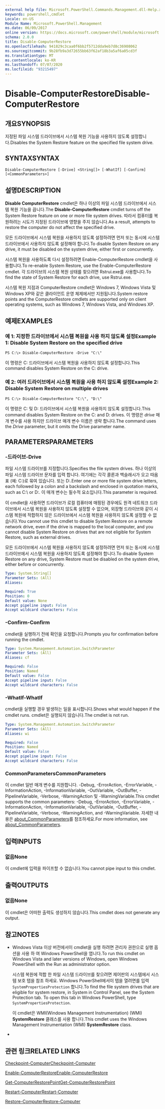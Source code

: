 ```yaml
---
external help file: Microsoft.PowerShell.Commands.Management.dll-Help.xml
keywords: powershell,cmdlet
Locale: en-US
Module Name: Microsoft.PowerShell.Management
ms.date: 06/09/2017
online version: https://docs.microsoft.com/powershell/module/microsoft.powershell.management/disable-computerrestore?view=powershell-5.1&WT.mc_id=ps-gethelp
schema: 2.0.0
title: Disable-ComputerRestore
ms.openlocfilehash: 941829c3caa0f6bb2f5712dda9eb7d8c36908062
ms.sourcegitcommit: 9b28fb9a3d72655bb63f62af18b3a5af6a05cd3f
ms.translationtype: MT
ms.contentlocale: ko-KR
ms.lasthandoff: 07/07/2020
ms.locfileid: "93215497"
---
```

# <span data-ttu-id="6c4fd-103">Disable-ComputerRestore</span><span class="sxs-lookup"><span data-stu-id="6c4fd-103">Disable-ComputerRestore</span></span>

## <span data-ttu-id="6c4fd-104">개요</span><span class="sxs-lookup"><span data-stu-id="6c4fd-104">SYNOPSIS</span></span>
<span data-ttu-id="6c4fd-105">지정된 파일 시스템 드라이브에서 시스템 복원 기능을 사용하지 않도록 설정합니다.</span><span class="sxs-lookup"><span data-stu-id="6c4fd-105">Disables the System Restore feature on the specified file system drive.</span></span>

## <span data-ttu-id="6c4fd-106">SYNTAX</span><span class="sxs-lookup"><span data-stu-id="6c4fd-106">SYNTAX</span></span>

```
Disable-ComputerRestore [-Drive] <String[]> [-WhatIf] [-Confirm] [<CommonParameters>]
```

## <span data-ttu-id="6c4fd-107">설명</span><span class="sxs-lookup"><span data-stu-id="6c4fd-107">DESCRIPTION</span></span>
<span data-ttu-id="6c4fd-108">**Disable ComputerRestore** cmdlet은 하나 이상의 파일 시스템 드라이브에서 시스템 복원 기능을 끕니다.</span><span class="sxs-lookup"><span data-stu-id="6c4fd-108">The **Disable-ComputerRestore** cmdlet turns off the System Restore feature on one or more file system drives.</span></span>
<span data-ttu-id="6c4fd-109">따라서 컴퓨터를 복원하려는 시도가 지정된 드라이브에 영향을 주지 않습니다.</span><span class="sxs-lookup"><span data-stu-id="6c4fd-109">As a result, attempts to restore the computer do not affect the specified drive.</span></span>

<span data-ttu-id="6c4fd-110">모든 드라이브에서 시스템 복원을 사용하지 않도록 설정하려면 먼저 또는 동시에 시스템 드라이브에서 사용하지 않도록 설정해야 합니다.</span><span class="sxs-lookup"><span data-stu-id="6c4fd-110">To disable System Restore on any drive, it must be disabled on the system drive, either first or concurrently.</span></span>

<span data-ttu-id="6c4fd-111">시스템 복원을 사용하도록 다시 설정하려면 Enable-ComputerRestore cmdlet을 사용합니다.</span><span class="sxs-lookup"><span data-stu-id="6c4fd-111">To re-enable System Restore, use the Enable-ComputerRestore cmdlet.</span></span>
<span data-ttu-id="6c4fd-112">각 드라이브의 시스템 복원 상태를 찾으려면 Rstrui.exe를 사용합니다.</span><span class="sxs-lookup"><span data-stu-id="6c4fd-112">To find the state of System Restore for each drive, use Rstrui.exe.</span></span>

<span data-ttu-id="6c4fd-113">시스템 복원 지점과 ComputerRestore cmdlet은 Windows 7, Windows Vista 및 Windows XP와 같은 클라이언트 운영 체제에서만 지원됩니다.</span><span class="sxs-lookup"><span data-stu-id="6c4fd-113">System restore points and the ComputerRestore cmdlets are supported only on client operating systems, such as Windows 7, Windows Vista, and Windows XP.</span></span>

## <span data-ttu-id="6c4fd-114">예제</span><span class="sxs-lookup"><span data-stu-id="6c4fd-114">EXAMPLES</span></span>

### <span data-ttu-id="6c4fd-115">예 1: 지정한 드라이브에서 시스템 복원을 사용 하지 않도록 설정</span><span class="sxs-lookup"><span data-stu-id="6c4fd-115">Example 1: Disable System Restore on the specified drive</span></span>

```
PS C:\> Disable-ComputerRestore -Drive "C:\"
```

<span data-ttu-id="6c4fd-116">이 명령은 C: 드라이브에서 시스템 복원을 사용하지 않도록 설정합니다.</span><span class="sxs-lookup"><span data-stu-id="6c4fd-116">This command disables System Restore on the C: drive.</span></span>

### <span data-ttu-id="6c4fd-117">예 2: 여러 드라이브에서 시스템 복원을 사용 하지 않도록 설정</span><span class="sxs-lookup"><span data-stu-id="6c4fd-117">Example 2: Disable System Restore on multiple drives</span></span>

```
PS C:\> Disable-ComputerRestore "C:\", "D:\"
```

<span data-ttu-id="6c4fd-118">이 명령은 C: 및 D: 드라이브에서 시스템 복원을 사용하지 않도록 설정합니다.</span><span class="sxs-lookup"><span data-stu-id="6c4fd-118">This command disables System Restore on the C: and D: drives.</span></span>
<span data-ttu-id="6c4fd-119">이 명령은 *drive* 매개 변수를 사용 하지만 드라이브 매개 변수 이름은 생략 합니다.</span><span class="sxs-lookup"><span data-stu-id="6c4fd-119">The command uses the *Drive* parameter, but it omits the Drive parameter name.</span></span>

## <span data-ttu-id="6c4fd-120">PARAMETERS</span><span class="sxs-lookup"><span data-stu-id="6c4fd-120">PARAMETERS</span></span>

### <span data-ttu-id="6c4fd-121">-드라이브</span><span class="sxs-lookup"><span data-stu-id="6c4fd-121">-Drive</span></span>
<span data-ttu-id="6c4fd-122">파일 시스템 드라이브를 지정합니다.</span><span class="sxs-lookup"><span data-stu-id="6c4fd-122">Specifies the file system drives.</span></span>
<span data-ttu-id="6c4fd-123">하나 이상의 파일 시스템 드라이브 문자를 입력 합니다. 여기에는 각각 콜론과 백슬래시가 오고 따옴표 (예: C:\)로 묶여 있습니다. 또는 D:\.</span><span class="sxs-lookup"><span data-stu-id="6c4fd-123">Enter one or more file system drive letters, each followed by a colon and a backslash and enclosed in quotation marks, such as C:\ or D:\.</span></span>
<span data-ttu-id="6c4fd-124">이 매개 변수는 필수적 요소입니다.</span><span class="sxs-lookup"><span data-stu-id="6c4fd-124">This parameter is required.</span></span>

<span data-ttu-id="6c4fd-125">이 cmdlet을 사용하면 드라이브가 로컬 컴퓨터에 매핑된 경우에도 원격 네트워크 드라이브에서 시스템 복원을 사용하지 않도록 설정할 수 없으며, 외장형 드라이브와 같이 시스템 복원에 적합하지 않은 드라이브에서 시스템 복원을 사용하지 않도록 설정할 수 없습니다.</span><span class="sxs-lookup"><span data-stu-id="6c4fd-125">You cannot use this cmdlet to disable System Restore on a remote network drive, even if the drive is mapped to the local computer, and you cannot disable System Restore on drives that are not eligible for System Restore, such as external drives.</span></span>

<span data-ttu-id="6c4fd-126">모든 드라이브에서 시스템 복원을 사용하지 않도록 설정하려면 먼저 또는 동시에 시스템 드라이브에서 시스템 복원을 사용하지 않도록 설정해야 합니다.</span><span class="sxs-lookup"><span data-stu-id="6c4fd-126">To disable System Restore on any drive, System Restore must be disabled on the system drive, either before or concurrently.</span></span>

```yaml
Type: System.String[]
Parameter Sets: (All)
Aliases:

Required: True
Position: 0
Default value: None
Accept pipeline input: False
Accept wildcard characters: False
```

### <span data-ttu-id="6c4fd-127">-Confirm</span><span class="sxs-lookup"><span data-stu-id="6c4fd-127">-Confirm</span></span>
<span data-ttu-id="6c4fd-128">cmdlet을 실행하기 전에 확인을 요청합니다.</span><span class="sxs-lookup"><span data-stu-id="6c4fd-128">Prompts you for confirmation before running the cmdlet.</span></span>

```yaml
Type: System.Management.Automation.SwitchParameter
Parameter Sets: (All)
Aliases: cf

Required: False
Position: Named
Default value: False
Accept pipeline input: False
Accept wildcard characters: False
```

### <span data-ttu-id="6c4fd-129">-WhatIf</span><span class="sxs-lookup"><span data-stu-id="6c4fd-129">-WhatIf</span></span>
<span data-ttu-id="6c4fd-130">cmdlet을 실행할 경우 발생하는 일을 표시합니다.</span><span class="sxs-lookup"><span data-stu-id="6c4fd-130">Shows what would happen if the cmdlet runs.</span></span>
<span data-ttu-id="6c4fd-131">cmdlet은 실행되지 않습니다.</span><span class="sxs-lookup"><span data-stu-id="6c4fd-131">The cmdlet is not run.</span></span>

```yaml
Type: System.Management.Automation.SwitchParameter
Parameter Sets: (All)
Aliases: wi

Required: False
Position: Named
Default value: False
Accept pipeline input: False
Accept wildcard characters: False
```

### <span data-ttu-id="6c4fd-132">CommonParameters</span><span class="sxs-lookup"><span data-stu-id="6c4fd-132">CommonParameters</span></span>
<span data-ttu-id="6c4fd-133">이 cmdlet 일반 매개 변수를 지원합니다. -Debug, -ErrorAction, -ErrorVariable, -InformationAction, -InformationVariable, -OutVariable, -OutBuffer, -PipelineVariable, -Verbose, -WarningAction 및 -WarningVariable.</span><span class="sxs-lookup"><span data-stu-id="6c4fd-133">This cmdlet supports the common parameters: -Debug, -ErrorAction, -ErrorVariable, -InformationAction, -InformationVariable, -OutVariable, -OutBuffer, -PipelineVariable, -Verbose, -WarningAction, and -WarningVariable.</span></span> <span data-ttu-id="6c4fd-134">자세한 내용은 [about_CommonParameters](https://go.microsoft.com/fwlink/?LinkID=113216)를 참조하세요.</span><span class="sxs-lookup"><span data-stu-id="6c4fd-134">For more information, see [about_CommonParameters](https://go.microsoft.com/fwlink/?LinkID=113216).</span></span>

## <span data-ttu-id="6c4fd-135">입력</span><span class="sxs-lookup"><span data-stu-id="6c4fd-135">INPUTS</span></span>

### <span data-ttu-id="6c4fd-136">없음</span><span class="sxs-lookup"><span data-stu-id="6c4fd-136">None</span></span>
<span data-ttu-id="6c4fd-137">이 cmdlet에 입력을 파이프할 수 없습니다.</span><span class="sxs-lookup"><span data-stu-id="6c4fd-137">You cannot pipe input to this cmdlet.</span></span>

## <span data-ttu-id="6c4fd-138">출력</span><span class="sxs-lookup"><span data-stu-id="6c4fd-138">OUTPUTS</span></span>

### <span data-ttu-id="6c4fd-139">없음</span><span class="sxs-lookup"><span data-stu-id="6c4fd-139">None</span></span>
<span data-ttu-id="6c4fd-140">이 cmdlet은 어떠한 출력도 생성하지 않습니다.</span><span class="sxs-lookup"><span data-stu-id="6c4fd-140">This cmdlet does not generate any output.</span></span>

## <span data-ttu-id="6c4fd-141">참고</span><span class="sxs-lookup"><span data-stu-id="6c4fd-141">NOTES</span></span>

* <span data-ttu-id="6c4fd-142">Windows Vista 이상 버전에서이 cmdlet을 실행 하려면 관리자 권한으로 실행 옵션을 사용 하 여 Windows PowerShell을 엽니다.</span><span class="sxs-lookup"><span data-stu-id="6c4fd-142">To run this cmdlet on Windows Vista and later versions of Windows, open Windows PowerShell with the Run as administrator option.</span></span>

  <span data-ttu-id="6c4fd-143">시스템 복원에 적합 한 파일 시스템 드라이브를 찾으려면 제어판의 시스템에서 시스템 보호 탭을 참조 하세요. Windows PowerShell에서이 탭을 열려면를 입력 `SystemPropertiesProtection` 합니다.</span><span class="sxs-lookup"><span data-stu-id="6c4fd-143">To find the file system drives that are eligible for system restore, in System in Control Panel, see the System Protection tab. To open this tab in Windows PowerShell, type `SystemPropertiesProtection`.</span></span>

  <span data-ttu-id="6c4fd-144">이 cmdlet은 WMI(Windows Management Instrumentation) (WMI) **SystemRestore** 클래스를 사용 합니다.</span><span class="sxs-lookup"><span data-stu-id="6c4fd-144">This cmdlet uses the Windows Management Instrumentation (WMI) **SystemRestore** class.</span></span>

*

## <span data-ttu-id="6c4fd-145">관련 링크</span><span class="sxs-lookup"><span data-stu-id="6c4fd-145">RELATED LINKS</span></span>

[<span data-ttu-id="6c4fd-146">Checkpoint-Computer</span><span class="sxs-lookup"><span data-stu-id="6c4fd-146">Checkpoint-Computer</span></span>](Checkpoint-Computer.md)

[<span data-ttu-id="6c4fd-147">Enable-ComputerRestore</span><span class="sxs-lookup"><span data-stu-id="6c4fd-147">Enable-ComputerRestore</span></span>](Enable-ComputerRestore.md)

[<span data-ttu-id="6c4fd-148">Get-ComputerRestorePoint</span><span class="sxs-lookup"><span data-stu-id="6c4fd-148">Get-ComputerRestorePoint</span></span>](Get-ComputerRestorePoint.md)

[<span data-ttu-id="6c4fd-149">Restart-Computer</span><span class="sxs-lookup"><span data-stu-id="6c4fd-149">Restart-Computer</span></span>](Restart-Computer.md)

[<span data-ttu-id="6c4fd-150">Restore-Computer</span><span class="sxs-lookup"><span data-stu-id="6c4fd-150">Restore-Computer</span></span>](Restore-Computer.md)
